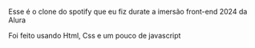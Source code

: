 Esse é o clone do spotify que eu fiz durate a imersão front-end 2024 da Alura

Foi feito usando Html, Css e um pouco de javascript
